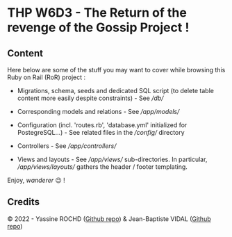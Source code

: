 # THP W6D3 - The Return of the revenge of the Gossip Project !

## Content

Here below are some of the stuff you may want to cover while browsing this Ruby on Rail (RoR) project :

* Migrations, schema, seeds and dedicated SQL script (to delete table content more easily despite constraints) - See _/db/_

* Corresponding models and relations - See _/app/models/_

* Configuration (incl. 'routes.rb', 'database.yml' initialized for PostegreSQL...) - See related files in the _/config/_ directory

* Controllers - See _/app/controllers/_

* Views and layouts - See _/app/views/_ sub-directories. In particular, _/app/views/layouts/_ gathers the header / footer templating.

Enjoy, _wanderer_ :wink: !

## Credits
&copy; 2022 - Yassine ROCHD ([Github repo](https://github.com/YAROS31)) & Jean-Baptiste VIDAL ([Github repo](https://github.com/GibbZ-78))